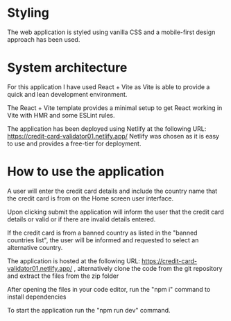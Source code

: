 # Styling

The web application is styled using vanilla CSS and a mobile-first design approach has been used.

# System architecture

For this application I have used React + Vite as Vite is able to provide a quick and lean development environment.

The React + Vite template provides a minimal setup to get React working in Vite with HMR and some ESLint rules.

The application has been deployed using Netlify at the following URL: https://credit-card-validator01.netlify.app/
Netlify was chosen as it is easy to use and provides a free-tier for deployment.

# How to use the application

A user will enter the credit card details and include the country name that the credit card is from on the Home screen user interface.

Upon clicking submit the application will inform the user that the credit card details or valid or if there are invalid details entered.

If the credit card is from a banned country as listed in the "banned countries list", the user will be informed and requested to select an alternative country.

The application is hosted at the following URL: https://credit-card-validator01.netlify.app/ , alternatively clone the code from the git repository and extract the files from the zip folder

After opening the files in your code editor, run the "npm i" command to install dependencies

To start the application run the "npm run dev" command.
